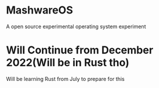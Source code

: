 # MashwareOS
A open source experimental operating system experiment

# Will Continue from December 2022(Will be in Rust tho)
 Will be learning Rust from July to prepare for this
